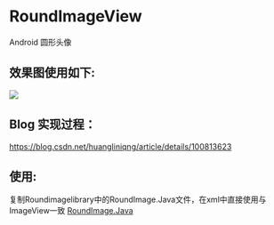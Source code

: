 # RoundImageView
Android 圆形头像 

## 效果图使用如下:
<img src="screenshot/img_screen_shot.png"/>

## Blog 实现过程：
<https://blog.csdn.net/huangliniqng/article/details/100813623>

## 使用:
复制Roundimagelibrary中的RoundImage.Java文件，在xml中直接使用与ImageView一致
[RoundImage.Java](roundimagelibrary/src/main/java/com.example.roundimagelibrary/RoundImage.java)
